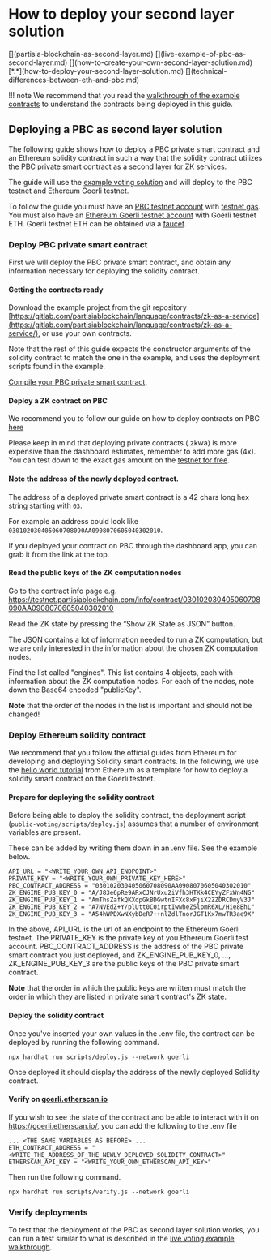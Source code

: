 # How to deploy your second layer solution

<div class="dot-navigation" markdown>
   [](partisia-blockchain-as-second-layer.md)
   [](live-example-of-pbc-as-second-layer.md)
   [](how-to-create-your-own-second-layer-solution.md)
   [*.*](how-to-deploy-your-second-layer-solution.md)
   [](technical-differences-between-eth-and-pbc.md)
</div>

!!! note 
    We recommend that you read the [walkthrough of the example contracts](how-to-create-your-own-second-layer-solution.md) to understand the contracts being deployed in this guide.

## Deploying a PBC as second layer solution

The following guide shows how to deploy a PBC private smart contract and an Ethereum solidity
contract in such a way that the solidity contract utilizes the PBC private smart contract as a
second layer for ZK services.

The guide will use the
[example voting solution](how-to-create-your-own-second-layer-solution.md)
and will deploy to the PBC testnet and Ethereum Goerli testnet.

To follow the guide you must have an [PBC testnet account](../../pbc-fundamentals/create-an-account.md) with
[testnet gas](../gas/how-to-get-testnet-gas.md).
You must also have
an [Ethereum Goerli testnet account](https://ethereum.org/en/wallets/find-wallet/)
with Goerli testnet ETH. Goerli testnet ETH can be obtained via a
[faucet](https://ethereum.org/en/developers/docs/networks/#goerli).

### Deploy PBC private smart contract

First we will deploy the PBC private smart contract, and obtain any information necessary for
deploying the solidity contract.

#### Getting the contracts ready

Download the example project from the git
repository [https://gitlab.com/partisiablockchain/language/contracts/zk-as-a-service](https://gitlab.com/partisiablockchain/language/contracts/zk-as-a-service/),
or use your own contracts.

Note that the rest of this guide expects the constructor arguments of the solidity contract to
match the one in the example, and uses the deployment scripts found in the example.

[Compile your PBC private smart contract](../zk-smart-contracts/compile-and-deploy-zk-contract.md).

#### Deploy a ZK contract on PBC

We recommend you to follow our guide on how to deploy contracts on PBC
[here](../../smart-contracts/compile-and-deploy-contracts.md)

Please keep in mind that deploying private contracts (.zkwa) is more expensive than the dashboard
estimates, remember to add more gas (4x). You can test down to the exact gas amount on the
[testnet for free](../access-and-use-the-testnet.md).

#### Note the address of the newly deployed contract.

The address of a deployed private smart contract is a 42 chars long hex string starting with `03`.

For example an address could look like `030102030405060708090AA0908070605040302010`.

If you deployed your contract on PBC through the dashboard app, you can grab it from the link at the top.

#### Read the public keys of the ZK computation nodes

Go to the contract info page
e.g. https://testnet.partisiablockchain.com/info/contract/030102030405060708090AA0908070605040302010

Read the ZK state by pressing the “Show ZK State as JSON” button.

The JSON contains a lot of information needed to run a ZK computation, but we are only interested
in the information about the chosen ZK computation nodes.

Find the list called "engines". This list contains 4 objects, each with information about the ZK
computation nodes. For each of the nodes, note down the Base64 encoded "publicKey".

**Note** that the order of the nodes in the list is important and should not be changed!

### Deploy Ethereum solidity contract

We recommend that you follow the official guides from Ethereum for developing and deploying Solidity
smart contracts. In the following, we use the
[hello world tutorial](https://ethereum.org/en/developers/tutorials/hello-world-smart-contract-fullstack/)
from Ethereum as a template for how to deploy a solidity smart contract on the Goerli testnet.

#### Prepare for deploying the solidity contract

Before being able to deploy the solidity contract, the deployment script
(`public-voting/scripts/deploy.js`) assumes that a number of environment variables are present.

These can be added by writing them down in an .env file. See the example below.

```text
API_URL = "<WRITE_YOUR_OWN_API_ENDPOINT>"
PRIVATE_KEY = "<WRITE_YOUR_OWN_PRIVATE_KEY_HERE>"
PBC_CONTRACT_ADDRESS = "030102030405060708090AA0908070605040302010"
ZK_ENGINE_PUB_KEY_0 = "A/J83e6pRe9ARxCJNrUxu2iVfh3HTKk4CEYyZFxWn4NG"
ZK_ENGINE_PUB_KEY_1 = "AmThsZafkQKXdpGkBDGwtnIFXc8xFjiX2ZZDRCDmyV3J"
ZK_ENGINE_PUB_KEY_2 = "A7NVEdZ+Y/plUtt0C0irptIwwheZ5lpmR6XL/Hie8BhL"
ZK_ENGINE_PUB_KEY_3 = "A54hWPDXwNXybDeR7++nlZdlTnorJGT1Kx7mwTR3ae9X"
```

In the above, API_URL is the url of an endpoint to the Ethereum Goerli testnet. The PRIVATE_KEY
is the private key of you Ethereum Goerli test account. PBC_CONTRACT_ADDRESS is the address of
the PBC private smart contract you just deployed, and ZK_ENGINE_PUB_KEY_0, ...,
ZK_ENGINE_PUB_KEY_3 are the public keys of the PBC private smart contract.

**Note** that the order in which the public keys are written must match the order in which they
are listed in private smart contract's ZK state.

#### Deploy the solidity contract

Once you've inserted your own values in the .env file, the contract can be deployed by running
the following command.

```shell
npx hardhat run scripts/deploy.js --network goerli
```

Once deployed it should display the address of the newly deployed Solidity contract.

#### Verify on [goerli.etherscan.io](https://goerli.etherscan.io/)

If you wish to see the state of the contract and be able to interact with it on
https://goerli.etherscan.io/, you can add the following to the .env file

```text
... <THE SAME VARIABLES AS BEFORE> ...
ETH_CONTRACT_ADDRESS = "<WRITE_THE_ADDRESS_OF_THE_NEWLY_DEPLOYED_SOLIDITY_CONTRACT>"
ETHERSCAN_API_KEY = "<WRITE_YOUR_OWN_ETHERSCAN_API_KEY>"
```

Then run the following command.

```shell
npx hardhat run scripts/verify.js --network goerli
```

### Verify deployments

To test that the deployment of the PBC as second layer solution works, you can run a test similar to
what is described in the
[live voting example walkthrough](live-example-of-pbc-as-second-layer.md). 

